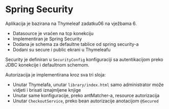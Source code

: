 # Spring Security

Aplikacija je bazirana na Thymeleaf zadatku06 na vježbama 6.

* Datasource je vraćen na tcp konekciju
* Implementiran je Spring Security
* Dodana je schema za defaultne tablice od spring security-a
* Dodani su secure i public ekrani u Thymeleafu

Security je definiran u `SecurityConfig` konfiguraciji sa autentikacijom preko JDBC konekcije i defaultnom schemom.

Autorizacija je implementirana kroz sva tri sloja:

* Unutar Thymelafa, unutar `library/index.html` samo administrator može vidjeti i brisati iznajmljene knjige
* Unutar same konfiguracije, preko antMatcher-a, resource autorizacija
* Unutar `CheckoutService`, preko bean autorizacije anotacijom `@Secured` 
